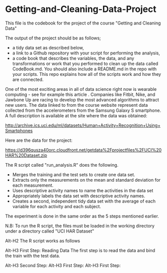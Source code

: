 Getting-and-Cleaning-Data-Project
=================================

This file is the codebook for the project of the course "Getting and Cleaning Data"

The output of the project should be as follows;

* a tidy data set as described below,
* a link to a Github repository with your script for performing the analysis,  
* a code book that describes the variables, the data, and any transformations or work that you performed to clean up the data called CodeBook.md. You should also include a README.md in the repo with your scripts. This repo explains how all of the scripts work and how they are connected.  

One of the most exciting areas in all of data science right now is wearable computing - see for example this article . Companies like Fitbit, Nike, and Jawbone Up are racing to develop the most advanced algorithms to attract new users. The data linked to from the course website represent data collected from the accelerometers from the Samsung Galaxy S smartphone. A full description is available at the site where the data was obtained: 

http://archive.ics.uci.edu/ml/datasets/Human+Activity+Recognition+Using+Smartphones 

Here are the data for the project: 

https://d396qusza40orc.cloudfront.net/getdata%2Fprojectfiles%2FUCI%20HAR%20Dataset.zip 

The R script called "run_analysis.R" does the following. 
* Merges the training and the test sets to create one data set.
* Extracts only the measurements on the mean and standard deviation for each measurement. 
* Uses descriptive activity names to name the activities in the data set
* Appropriately labels the data set with descriptive activity names. 
* Creates a second, independent tidy data set with the average of each variable for each activity and each subject. 


The experiment is done in the same order as the 5 steps mentioned earlier. 

N.B: To run the R script, the files must be loaded in the working directory under a directory called "UCI HAR Dataset"

Alt-H2 The R script works as follows 

Alt-H3 First Step: Reading Data
The first step is to read the data and bind the train with the test data. 

Alt-H3 Second Step:
Alt-H3 First Step:
Alt-H3 First Step: